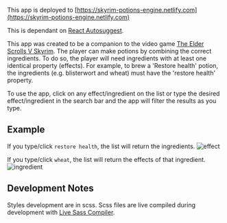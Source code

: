 This app is deployed to [https://skyrim-potions-engine.netlify.com](https://skyrim-potions-engine.netlify.com)

This is dependant on [React Autosuggest](https://github.com/moroshko/react-autosuggest).

This app was created to be a companion to the video game [The Elder Scrolls V Skyrim](https://elderscrolls.bethesda.net/en/skyrim). The player can make potions by combining the correct ingredients. To do so, the player will need ingredients with at least one identical property (effects). For example, to brew a 'Restore health' potion, the ingredients (e.g. blisterwort and wheat) must have the 'restore health' property.

To use the app, click on any effect/ingredient on the list or type the desired effect/ingredient in the search bar and the app will filter the results as you type.

## Example

If you type/click `restore health`, the list will return the ingredients.
![effect](https://res.cloudinary.com/dwfzniyyh/image/upload/v1575086814/skyrim%20potions%20engine/effect.png)

If you type/click `wheat`, the list will return the effects of that ingredient.
![ingredient](https://res.cloudinary.com/dwfzniyyh/image/upload/v1575086807/skyrim%20potions%20engine/ingredient.png)

## Development Notes

Styles development are in scss. Scss files are live compiled during development with [Live Sass Compiler](https://marketplace.visualstudio.com/items?itemName=ritwickdey.live-sass).
